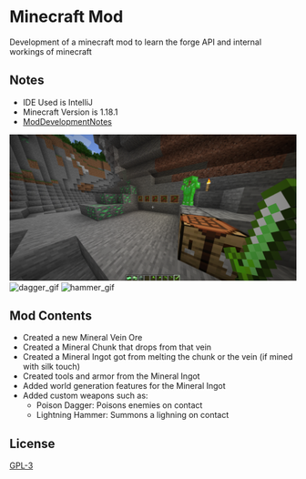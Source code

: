 # Minecraft Mod

Development of a minecraft mod to learn the forge API and internal workings of minecraft

## Notes

- IDE Used is IntelliJ
- Minecraft Version is 1.18.1
- [ModDevelopmentNotes](https://github.com/Polifack/minecraft-mod/blob/main/instructions.txt)


![minerals_screenshot](https://github.com/Polifack/minecraft-mod/blob/main/showcase_files/minerals.png)
![dagger_gif](https://github.com/Polifack/minecraft-mod/blob/main/dagger.gif)
![hammer_gif](https://github.com/Polifack/minecraft-mod/blob/main/hammer.gif)

## Mod Contents

- Created a new Mineral Vein Ore
- Created a Mineral Chunk that drops from that vein
- Created a Mineral Ingot got from melting the chunk or the vein (if mined with silk touch)
- Created tools and armor from the Mineral Ingot
- Added world generation features for the Mineral Ingot
- Added custom weapons such as:
  - Poison Dagger: Poisons enemies on contact
  - Lightning Hammer: Summons a lighning on contact

## License
[GPL-3](https://www.gnu.org/licenses/gpl-3.0.en.html)
